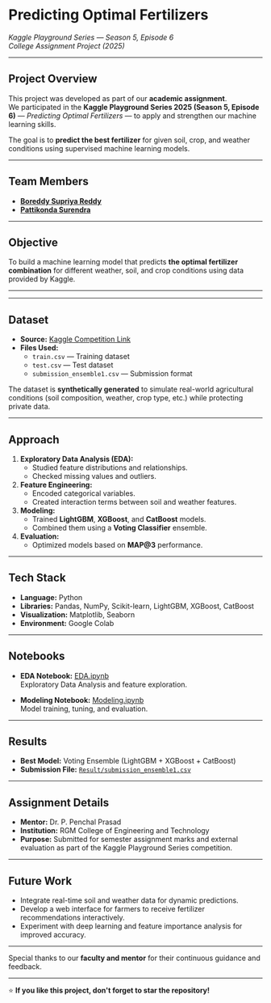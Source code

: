 #  Predicting Optimal Fertilizers  
*Kaggle Playground Series — Season 5, Episode 6*  
 *College Assignment Project (2025)*

---

##  Project Overview  
This project was developed as part of our **academic assignment**.  
We participated in the **Kaggle Playground Series 2025 (Season 5, Episode 6)** — *Predicting Optimal Fertilizers* — to apply and strengthen our machine learning skills.  

The goal is to **predict the best fertilizer** for given soil, crop, and weather conditions using supervised machine learning models.

---

##  Team Members
- [**Boreddy Supriya Reddy**](https://github.com/BSupriyaReddy31)  
- [**Pattikonda Surendra**](https://github.com/surendrapattikonda)

---

##  Objective  
To build a machine learning model that predicts **the optimal fertilizer combination** for different weather, soil, and crop conditions using data provided by Kaggle.

---


---

##  Dataset  
- **Source:** [Kaggle Competition Link](https://www.kaggle.com/competitions/playground-series-s5e6)  
- **Files Used:**
  - `train.csv` — Training dataset  
  - `test.csv` — Test dataset  
  - `submission_ensemble1.csv` — Submission format  

The dataset is **synthetically generated** to simulate real-world agricultural conditions (soil composition, weather, crop type, etc.) while protecting private data.

---

##  Approach  
1. **Exploratory Data Analysis (EDA):**  
   - Studied feature distributions and relationships.  
   - Checked missing values and outliers.  
2. **Feature Engineering:**  
   - Encoded categorical variables.  
   - Created interaction terms between soil and weather features.  
3. **Modeling:**  
   - Trained **LightGBM**, **XGBoost**, and **CatBoost** models.  
   - Combined them using a **Voting Classifier** ensemble.  
4. **Evaluation:**  
   - Optimized models based on **MAP@3** performance.  

---

##  Tech Stack  
- **Language:** Python  
- **Libraries:** Pandas, NumPy, Scikit-learn, LightGBM, XGBoost, CatBoost  
- **Visualization:** Matplotlib, Seaborn  
- **Environment:** Google Colab 

---

##  Notebooks

- **EDA Notebook:** [EDA.ipynb](Code/EDA.ipynb)  
  Exploratory Data Analysis and feature exploration.

- **Modeling Notebook:** [Modeling.ipynb](Code/Modeling.ipynb)  
  Model training, tuning, and evaluation.
---

##  Results
- **Best Model:** Voting Ensemble (LightGBM + XGBoost + CatBoost)  
- **Submission File:** [`Result/submission_ensemble1.csv`](Result/submission_ensemble1.csv)  

---

##  Assignment Details  
- **Mentor:** Dr. P. Penchal Prasad
- **Institution:** RGM College of Engineering and Technology  
- **Purpose:** Submitted for semester assignment marks and external evaluation as part of the Kaggle Playground Series competition.

---

## Future Work
- Integrate real-time soil and weather data for dynamic predictions.  
- Develop a web interface for farmers to receive fertilizer recommendations interactively.  
- Experiment with deep learning and feature importance analysis for improved accuracy.

---
  

Special thanks to our **faculty and mentor** for their continuous guidance and feedback.

---

⭐ **If you like this project, don't forget to star the repository!**




